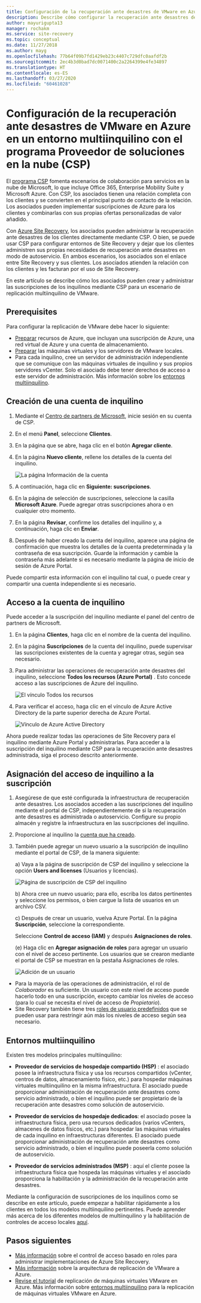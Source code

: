 ```yaml
---
title: Configuración de la recuperación ante desastres de VMware en Azure en un entorno multiinquilino mediante Site Recovery y el programa Proveedor de soluciones en la nube (CSP) | Microsoft Docs
description: Describe cómo configurar la recuperación ante desastres de VMware en un entorno multiinquilino con Azure Site Recovery.
author: mayurigupta13
manager: rochakm
ms.service: site-recovery
ms.topic: conceptual
ms.date: 11/27/2018
ms.author: mayg
ms.openlocfilehash: 77b64f09b7fd1429eb23c4407c729dfc0aafdf2b
ms.sourcegitcommit: 2ec4b3d0bad7dc0071400c2a2264399e4fe34897
ms.translationtype: HT
ms.contentlocale: es-ES
ms.lasthandoff: 03/27/2020
ms.locfileid: "60461028"
---
```

# <a name="set-up-vmware-disaster-recovery-in-a-multi-tenancy-environment-with-the-cloud-solution-provider-csp-program"></a>Configuración de la recuperación ante desastres de VMware en Azure en un entorno multiinquilino con el programa Proveedor de soluciones en la nube (CSP)

El [programa CSP](https://partner.microsoft.com/en-US/cloud-solution-provider) fomenta escenarios de colaboración para servicios en la nube de Microsoft, lo que incluye Office 365, Enterprise Mobility Suite y Microsoft Azure. Con CSP, los asociados tienen una relación completa con los clientes y se convierten en el principal punto de contacto de la relación. Los asociados pueden implementar suscripciones de Azure para los clientes y combinarlas con sus propias ofertas personalizadas de valor añadido.

Con [Azure Site Recovery](site-recovery-overview.md), los asociados pueden administrar la recuperación ante desastres de los clientes directamente mediante CSP. O bien, se puede usar CSP para configurar entornos de Site Recovery y dejar que los clientes administren sus propias necesidades de recuperación ante desastres en modo de autoservicio. En ambos escenarios, los asociados son el enlace entre Site Recovery y sus clientes. Los asociados atienden la relación con los clientes y les facturan por el uso de Site Recovery.

En este artículo se describe cómo los asociados pueden crear y administrar las suscripciones de los inquilinos mediante CSP para un escenario de replicación multiinquilino de VMware.

## <a name="prerequisites"></a>Prerequisites

Para configurar la replicación de VMware debe hacer lo siguiente:

- [Preparar](tutorial-prepare-azure.md) recursos de Azure, que incluyan una suscripción de Azure, una red virtual de Azure y una cuenta de almacenamiento.
- [Preparar](vmware-azure-tutorial-prepare-on-premises.md) las máquinas virtuales y los servidores de VMware locales.
- Para cada inquilino, cree un servidor de administración independiente que se comunique con las máquinas virtuales de inquilino y sus propios servidores vCenter. Solo el asociado debe tener derechos de acceso a este servidor de administración. Más información sobre los [entornos multiinquilino](vmware-azure-multi-tenant-overview.md).

## <a name="create-a-tenant-account"></a>Creación de una cuenta de inquilino

1. Mediante el [Centro de partners de Microsoft](https://partnercenter.microsoft.com/), inicie sesión en su cuenta de CSP.
2. En el menú **Panel**, seleccione **Clientes**.
3. En la página que se abre, haga clic en el botón **Agregar cliente**.
4. En la página **Nuevo cliente**, rellene los detalles de la cuenta del inquilino.

    ![La página Información de la cuenta](./media/vmware-azure-multi-tenant-csp-disaster-recovery/customer-add-filled.png)

5. A continuación, haga clic en **Siguiente: suscripciones**.
6. En la página de selección de suscripciones, seleccione la casilla **Microsoft Azure**. Puede agregar otras suscripciones ahora o en cualquier otro momento.
7. En la página **Revisar**, confirme los detalles del inquilino y, a continuación, haga clic en **Enviar**.
8. Después de haber creado la cuenta del inquilino, aparece una página de confirmación que muestra los detalles de la cuenta predeterminada y la contraseña de esa suscripción. Guarde la información y cambie la contraseña más adelante si es necesario mediante la página de inicio de sesión de Azure Portal.

Puede compartir esta información con el inquilino tal cual, o puede crear y compartir una cuenta independiente si es necesario.

## <a name="access-the-tenant-account"></a>Acceso a la cuenta de inquilino

Puede acceder a la suscripción del inquilino mediante el panel del centro de partners de Microsoft.

1. En la página **Clientes**, haga clic en el nombre de la cuenta del inquilino.
2. En la página **Suscripciones** de la cuenta del inquilino, puede supervisar las suscripciones existentes de la cuenta y agregar otras, según sea necesario.
3. Para administrar las operaciones de recuperación ante desastres del inquilino, seleccione **Todos los recursos (Azure Portal)** . Esto concede acceso a las suscripciones de Azure del inquilino.

    ![El vínculo Todos los recursos](./media/vmware-azure-multi-tenant-csp-disaster-recovery/all-resources-select.png)  

4. Para verificar el acceso, haga clic en el vínculo de Azure Active Directory de la parte superior derecha de Azure Portal.

    ![Vínculo de Azure Active Directory](./media/vmware-azure-multi-tenant-csp-disaster-recovery/aad-admin-display.png)

Ahora puede realizar todas las operaciones de Site Recovery para el inquilino mediante Azure Portal y administrarlas. Para acceder a la suscripción del inquilino mediante CSP para la recuperación ante desastres administrada, siga el proceso descrito anteriormente.

## <a name="assign-tenant-access-to-the-subscription"></a>Asignación del acceso de inquilino a la suscripción

1. Asegúrese de que esté configurada la infraestructura de recuperación ante desastres. Los asociados acceden a las suscripciones del inquilino mediante el portal de CSP, independientemente de si la recuperación ante desastres es administrada o autoservicio. Configure su propio almacén y registre la infraestructura en las suscripciones del inquilino.
2. Proporcione al inquilino la [cuenta que ha creado](#create-a-tenant-account).
3. También puede agregar un nuevo usuario a la suscripción de inquilino mediante el portal de CSP, de la manera siguiente:

    a) Vaya a la página de suscripción de CSP del inquilino y seleccione la opción **Users and licenses** (Usuarios y licencias).

      ![Página de suscripción de CSP del inquilino](./media/vmware-azure-multi-tenant-csp-disaster-recovery/users-and-licences.png)

    b) Ahora cree un nuevo usuario; para ello, escriba los datos pertinentes y seleccione los permisos, o bien cargue la lista de usuarios en un archivo CSV.
    
    c) Después de crear un usuario, vuelva Azure Portal. En la página **Suscripción**, seleccione la correspondiente.

    Seleccione **Control de acceso (IAM)** y después **Asignaciones de roles**.

    (e) Haga clic en **Agregar asignación de roles** para agregar un usuario con el nivel de acceso pertinente. Los usuarios que se crearon mediante el portal de CSP se muestran en la pestaña Asignaciones de roles.

      ![Adición de un usuario](./media/vmware-azure-multi-tenant-csp-disaster-recovery/add-user-subscription.png)

- Para la mayoría de las operaciones de administración, el rol de *Colaborador* es suficiente. Un usuario con este nivel de acceso puede hacerlo todo en una suscripción, excepto cambiar los niveles de acceso (para lo cual se necesita el nivel de acceso de *Propietario*).
- Site Recovery también tiene tres [roles de usuario predefinidos](site-recovery-role-based-linked-access-control.md) que se pueden usar para restringir aún más los niveles de acceso según sea necesario.

## <a name="multi-tenant-environments"></a>Entornos multiinquilino

Existen tres modelos principales multiinquilino:

* **Proveedor de servicios de hospedaje compartido (HSP)** : el asociado posee la infraestructura física y usa los recursos compartidos (vCenter, centros de datos, almacenamiento físico, etc.) para hospedar máquinas virtuales multiinquilino en la misma infraestructura. El asociado puede proporcionar administración de recuperación ante desastres como servicio administrado, o bien el inquilino puede ser propietario de la recuperación ante desastres como solución de autoservicio.

* **Proveedor de servicios de hospedaje dedicados**: el asociado posee la infraestructura física, pero usa recursos dedicados (varios vCenters, almacenes de datos físicos, etc.) para hospedar las máquinas virtuales de cada inquilino en infraestructuras diferentes. El asociado puede proporcionar administración de recuperación ante desastres como servicio administrado, o bien el inquilino puede poseerla como solución de autoservicio.

* **Proveedor de servicios administrados (MSP)** : aquí el cliente posee la infraestructura física que hospeda las máquinas virtuales y el asociado proporciona la habilitación y la administración de la recuperación ante desastres.

Mediante la configuración de suscripciones de los inquilinos como se describe en este artículo, puede empezar a habilitar rápidamente a los clientes en todos los modelos multiinquilino pertinentes. Puede aprender más acerca de los diferentes modelos de multiinquilino y la habilitación de controles de acceso locales [aquí](vmware-azure-multi-tenant-overview.md).

## <a name="next-steps"></a>Pasos siguientes
- [Más información](site-recovery-role-based-linked-access-control.md) sobre el control de acceso basado en roles para administrar implementaciones de Azure Site Recovery.
- [Más información](vmware-azure-architecture.md) sobre la arquitectura de replicación de VMware a Azure.
- [Revise el tutorial](vmware-azure-tutorial.md) de replicación de máquinas virtuales VMware en Azure.
Más información sobre [entornos multiinquilino](vmware-azure-multi-tenant-overview.md) para la replicación de máquinas virtuales VMware en Azure.
